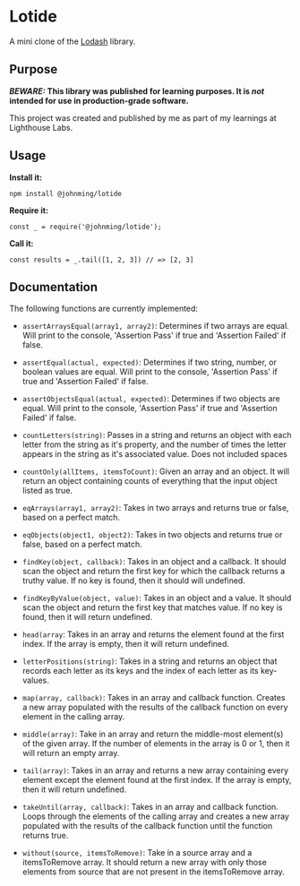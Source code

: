 # Lotide

A mini clone of the [Lodash](https://lodash.com) library.

## Purpose

**_BEWARE:_ This library was published for learning purposes. It is _not_ intended for use in production-grade software.**

This project was created and published by me as part of my learnings at Lighthouse Labs. 

## Usage

**Install it:**

`npm install @johnming/lotide`

**Require it:**

`const _ = require('@johnming/lotide');`

**Call it:**

`const results = _.tail([1, 2, 3]) // => [2, 3]`

## Documentation

The following functions are currently implemented:

* `assertArraysEqual(array1, array2)`: Determines if two arrays are equal. Will print to the console, 'Assertion Pass' if true and 'Assertion Failed' if false.

* `assertEqual(actual, expected)`: Determines if two string, number, or boolean values are equal. Will print to the console, 'Assertion Pass' if true and 'Assertion Failed' if false.

* `assertObjectsEqual(actual, expected)`: Determines if two objects are equal. Will print to the console, 'Assertion Pass' if true and 'Assertion Failed' if false.

* `countLetters(string)`: Passes in a string and returns an object with each letter from the string as it's property, and the number of times the letter appears in the string as it's associated value. Does not included spaces

* `countOnly(allItems, itemsToCount)`: Given an array and an object. It will return an object containing counts of everything that the input object listed as true.

* `eqArrays(array1, array2)`: Takes in two arrays and returns true or false, based on a perfect match.

* `eqObjects(object1, object2)`: Takes in two objects and returns true or false, based on a perfect match.

* `findKey(object, callback)`: Takes in an object and a callback. It should scan the object and return the first key for which the callback returns a truthy value. If no key is found, then it should will undefined.

* `findKeyByValue(object, value)`: Takes in an object and a value. It should scan the object and return the first key that matches value. If no key is found, then it will return undefined.

* `head(array`: Takes in an array and returns the element found at the first index. If the array is empty, then it will return undefined.

* `letterPositions(string)`: Takes in a string and returns an object that records each letter as its keys and the index of each letter as its key-values.

* `map(array, callback)`: Takes in an array and callback function. Creates a new array populated with the results of the callback function on every element in the calling array.

* `middle(array)`: Take in an array and return the middle-most element(s) of the given array. If the number of elements in the array is 0 or 1, then it will return an empty array.

* `tail(array)`: Takes in an array and returns a new array containing every element except the element found at the first index. If the array is empty, then it will return undefined.

* `takeUntil(array, callback)`: Takes in an array and callback function. Loops through the elements of the calling array and creates a new array populated with the results of the callback function until the function returns true.

* `without(source, itemsToRemove)`: Take in a source array and a itemsToRemove array. It should return a new array with only those elements from source that are not present in the itemsToRemove array.